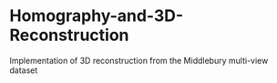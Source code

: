 # Homography-and-3D-Reconstruction
Implementation of 3D reconstruction from the Middlebury multi-view dataset

